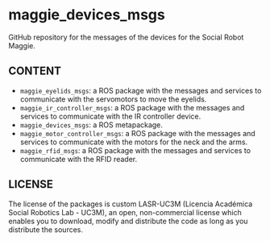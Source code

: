 # maggie_devices_msgs

GitHub repository for the messages of the devices for the Social Robot Maggie.

## CONTENT

- `maggie_eyelids_msgs`: a ROS package with the messages and services to communicate with the servomotors to move the eyelids.
- `maggie_ir_controller_msgs`: a ROS package with the messages and services to communicate with the IR controller device.
- `maggie_devices_msgs`: a ROS metapackage.
- `maggie_motor_controller_msgs`: a ROS package with the messages and services to communicate with the motors for the neck and the arms.
- `maggie_rfid_msgs`: a ROS package with the messages and services to communicate with the RFID reader.

## LICENSE

The license of the packages is custom LASR-UC3M (Licencia Académica Social Robotics Lab - UC3M), an open, non-commercial license which enables you to download, modify and distribute the code as long as you distribute the sources.  
